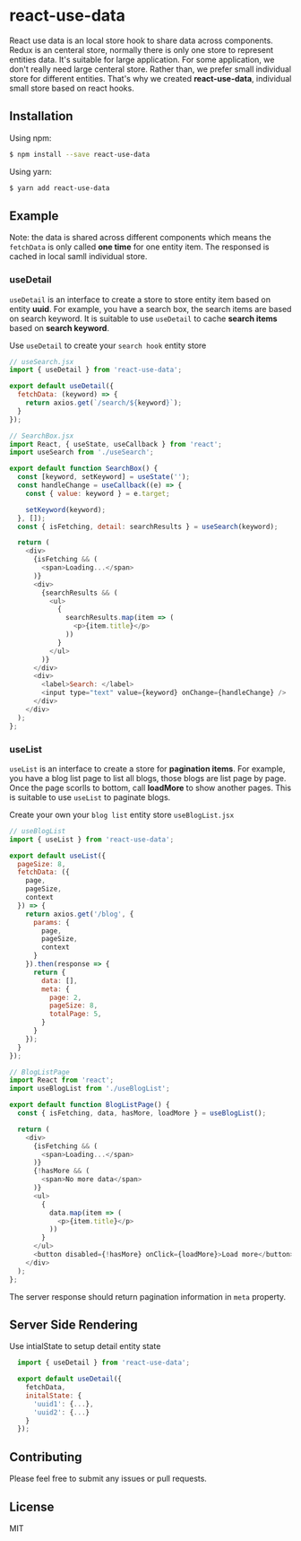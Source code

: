 # react-use-data

React use data is an local store hook to share data across components. Redux is an centeral store, normally there is only one store to represent entities data. It's suitable for large application. For some application, we don't really need large centeral store. Rather than, we prefer small individual store for different entities. That's why we created **react-use-data**, individual small store based on react hooks.

## Installation

Using npm:

```sh
$ npm install --save react-use-data
```

Using yarn:

```sh
$ yarn add react-use-data
```

## Example

Note: the data is shared across different components which means the `fetchData` is only called **one time** for one entity item. The responsed is cached in local samll individual store.

### useDetail

`useDetail` is an interface to create a store to store entity item based on entity **uuid**. For example, you have a search box, the search items are based on search keyword. It is suitable to use `useDetail` to cache **search items** based on **search keyword**. 

Use `useDetail` to create your `search hook` entity store

```js
// useSearch.jsx
import { useDetail } from 'react-use-data';

export default useDetail({
  fetchData: (keyword) => {
    return axios.get(`/search/${keyword}`);
  }
});

// SearchBox.jsx
import React, { useState, useCallback } from 'react';
import useSearch from './useSearch';

export default function SearchBox() {
  const [keyword, setKeyword] = useState('');
  const handleChange = useCallback((e) => {
    const { value: keyword } = e.target;

    setKeyword(keyword);
  }, []);
  const { isFetching, detail: searchResults } = useSearch(keyword);

  return (
    <div>
      {isFetching && (
        <span>Loading...</span>
      )}
      <div>
        {searchResults && (
          <ul>
            {
              searchResults.map(item => (
                <p>{item.title}</p>
              ))
            }
          </ul>
        )}
      </div>
      <div>
        <label>Search: </label>
        <input type="text" value={keyword} onChange={handleChange} />
      </div>
    </div>
  );
};
```

### useList

`useList` is an interface to create a store for **pagination items**. For example, you have a blog list page to list all blogs, those blogs are list page by page. Once the page scorlls to bottom, call **loadMore** to show another pages. This is suitable to use `useList` to paginate blogs. 

Create your own your `blog list` entity store `useBlogList.jsx`

```js
// useBlogList
import { useList } from 'react-use-data';

export default useList({
  pageSize: 8,
  fetchData: ({
    page,
    pageSize,
    context
  }) => {
    return axios.get('/blog', {
      params: {
        page,
        pageSize,
        context
      }
    }).then(response => {
      return {
        data: [],
        meta: {
          page: 2,
          pageSize: 8,
          totalPage: 5,
        }
      }
    });
  }
});

// BlogListPage
import React from 'react';
import useBlogList from './useBlogList';

export default function BlogListPage() {
  const { isFetching, data, hasMore, loadMore } = useBlogList();

  return (
    <div>
      {isFetching && (
        <span>Loading...</span>
      )}
      {!hasMore && (
        <span>No more data</span>
      )}
      <ul>
        {
          data.map(item => (
            <p>{item.title}</p>
          ))
        }
      </ul>
      <button disabled={!hasMore} onClick={loadMore}>Load more</button>
    </div>
  );
};
```

The server response should return pagination information in `meta` property.


## Server Side Rendering

Use intialState to setup detail entity state
```js
  import { useDetail } from 'react-use-data';

  export default useDetail({
    fetchData,
    initalState: {
      'uuid1': {...},
      'uuid2': {...}
    }
  });

  ```

## Contributing

Please feel free to submit any issues or pull requests.

## License

MIT
